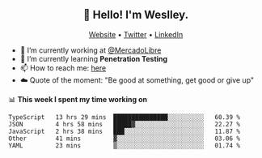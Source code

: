 <h2 align="center">👋 Hello! I'm Weslley.</h2>
<p align="center">
  <a href="http://weslleyneri.com.br">Website</a> •
  <a href="https://twitter.com/Weslley_Neri">Twitter</a> •
  <a href="https://www.linkedin.com/in/weslley-neri-3658908b">LinkedIn</a>
</p>


- 🔭 I’m currently working at [@MercadoLibre](https://github.com/mercadolibre)
- 🌱 I’m currently learning **Penetration Testing**
- 📫 How to reach me: [here](mailto:weslley39@gmail.com)
- ☁️ Quote of the moment: "Be good at something, get good or give up"

📊 **This week I spent my time working on**
<!--START_SECTION:waka-->
```text
TypeScript   13 hrs 29 mins  ███████████████░░░░░░░░░░   60.39 % 
JSON         4 hrs 58 mins   █████▓░░░░░░░░░░░░░░░░░░░   22.27 % 
JavaScript   2 hrs 38 mins   ███░░░░░░░░░░░░░░░░░░░░░░   11.87 % 
Other        41 mins         ▓░░░░░░░░░░░░░░░░░░░░░░░░   03.06 % 
YAML         23 mins         ▒░░░░░░░░░░░░░░░░░░░░░░░░   01.74 % 
```
<!--END_SECTION:waka-->

<!-- Inspired by https://github.com/gruselhaus/gruselhaus -->